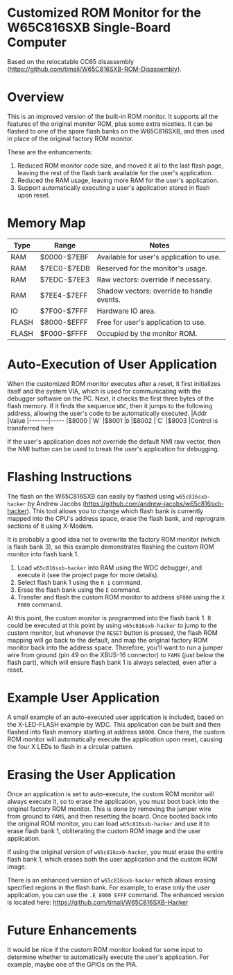 # Customized ROM Monitor for the W65C816SXB Single-Board Computer
Based on the relocatable CC65 disassembly (https://github.com/timali/W65C816SXB-ROM-Disassembly).

# Overview
This is an improved version of the built-in ROM monitor. It supports all the features of the original monitor ROM, plus some extra niceties. It can be flashed to one of the spare flash banks on the W65C816SXB, and then used in place of the original factory ROM monitor.

These are the enhancements:

 1. Reduced ROM monitor code size, and moved it all to the last flash page, leaving the rest of the flash bank available for the user's application.
 2. Reduced the RAM usage, leaving more RAM for the user's application.
 3. Support automatically executing a user's application stored in flash upon reset.

# Memory Map
|Type   |Range      |Notes
|-------|-----------|---------------------------------------------
|RAM	|\$0000-\$7EBF|Available for user's application to use.
|RAM	|\$7EC0-\$7EDB|Reserved for the monitor's usage.
|RAM	|\$7EDC-\$7EE3|Raw vectors: override if necessary.
|RAM	|\$7EE4-\$7EFF|Shadow vectors: override to handle events.
|IO 	|\$7F00-\$7FFF|Hardware IO area.
|FLASH	|\$8000-\$EFFF|Free for user's application to use.
|FLASH	|\$F000-\$FFFF|Occupied by the monitor ROM.

# Auto-Execution of User Application
When the customized ROM monitor executes after a reset, it first initializes itself and the system VIA, which is used for communicating with the debugger software on the PC. Next, it checks the first three bytes of the flash memory. If it finds the sequence `WDC`, then it jumps to the following address, allowing the user's code to be automatically executed.
|Addr	|Value
|-------|-----
|$8000	|`W`
|$8001	|`D`
|$8002	|`C`
|$8003	|Control is transferred here

If the user's application does not override the default NMI raw vector, then the NMI button can be used to break the user's application for debugging.

# Flashing Instructions
The flash on the W65C816SXB can easily by flashed using `w65c816sxb-hacker` by Andrew Jacobs (https://github.com/andrew-jacobs/w65c816sxb-hacker). This tool allows you to change which flash bank is currently mapped into the CPU's address space, erase the flash bank, and reprogram sections of it using X-Modem.

It is probably a good idea not to overwrite the factory ROM monitor (which is flash bank 3), so this example demonstrates flashing the custom ROM monitor into flash bank 1.

 1. Load `w65c816sxb-hacker` into RAM using the WDC debugger, and execute it (see the project page for more details).
 2. Select flash bank 1 using the `R 1` command.
 3. Erase the flash bank using the `E` command.
 4. Transfer and flash the custom ROM monitor to address `$F000` using the `X F000` command.

At this point, the custom monitor is programmed into the flash bank 1. It could be executed at this point by using `w65c816sxb-hacker` to jump to the custom monitor, but whenever the `RESET` button is pressed, the flash ROM mapping will go back to the default, and map the original factory ROM monitor back into the address space. Therefore, you'll want to run a jumper wire from ground (pin 49 on the XBUS-16 connector) to `FAMS` (just below the flash part), which will ensure flash bank 1 is always selected, even after a reset.

# Example User Application
A small example of an auto-executed user application is included, based on the X-LED-FLASH example by WDC. This application can be built and then flashed into flash memory starting at address `$8000`. Once there, the custom ROM monitor will automatically execute the application upon reset, causing the four X LEDs to flash in a circular pattern.

# Erasing the User Application
Once an application is set to auto-execute, the custom ROM monitor will always execute it, so to erase the application, you must boot back into the original factory ROM monitor. This is done by removing the jumper wire from ground to `FAMS`, and then resetting the board. Once booted back into the original ROM monitor, you can load `w65c816sxb-hacker` and use it to erase flash bank 1, obliterating the custom ROM image and the user application.

If using the original version of `w65c816sxb-hacker`, you must erase the entire flash bank 1, which erases both the user application and the custom ROM image.

There is an enhanced version of `w65c816sxb-hacker` which allows erasing specified regions in the flash bank. For example, to erase only the user application, you can use the `.E 8000 EFFF` command. The enhanced version is located here: https://github.com/timali/W65C816SXB-Hacker

# Future Enhancements
It would be nice if the custom ROM monitor looked for some input to determine whether to automatically execute the user's application. For example, maybe one of the GPIOs on the PIA.

